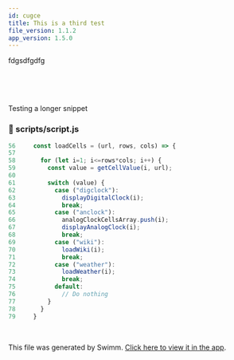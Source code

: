 ```yaml
---
id: cugce
title: This is a third test
file_version: 1.1.2
app_version: 1.5.0
---
```


fdgsdfgdfg

<br/>

<br/>

<br/>

Testing a longer snippet
<!-- NOTE-swimm-snippet: the lines below link your snippet to Swimm -->
### 📄 scripts/script.js
```javascript
56     const loadCells = (url, rows, cols) => {
57       
58       for (let i=1; i<=rows*cols; i++) {
59         const value = getCellValue(i, url);
60     
61         switch (value) {
62           case ("digclock"):
63             displayDigitalClock(i);
64             break;
65           case ("anclock"):
66             analogClockCellsArray.push(i);
67             displayAnalogClock(i);
68             break;
69           case ("wiki"):
70             loadWiki(i);
71             break;
72           case ("weather"):
73             loadWeather(i);
74             break;
75           default:
76             // Do nothing
77         }
78       }
79     }
```

<br/>

This file was generated by Swimm. [Click here to view it in the app](/repos/Z2l0aHViJTNBJTNBc21hcnQtbWlycm9yJTNBJTNBSWRpdFllZ2VyU3dpbW0=/docs/cugce).
